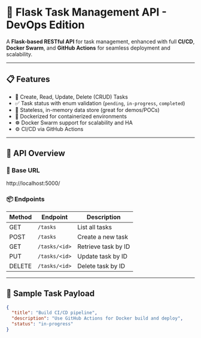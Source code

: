 # 🚀 Flask Task Management API - DevOps Edition

A **Flask-based RESTful API** for task management, enhanced with full **CI/CD**, **Docker Swarm**, and **GitHub Actions** for seamless deployment and scalability.

---

## 📋 Features

- 🔧 Create, Read, Update, Delete (CRUD) Tasks
- ✅ Task status with enum validation (`pending`, `in-progress`, `completed`)
- 🔁 Stateless, in-memory data store (great for demos/POCs)
- 🐳 Dockerized for containerized environments
- ☸️ Docker Swarm support for scalability and HA
- ⚙️ CI/CD via GitHub Actions

---

## 🧠 API Overview

### 🔧 Base URL
http://localhost:5000/


### 📦 Endpoints

| Method | Endpoint       | Description           |
|--------|----------------|-----------------------|
| GET    | `/tasks`       | List all tasks        |
| POST   | `/tasks`       | Create a new task     |
| GET    | `/tasks/<id>`  | Retrieve task by ID   |
| PUT    | `/tasks/<id>`  | Update task by ID     |
| DELETE | `/tasks/<id>`  | Delete task by ID     |

---

## 🧱 Sample Task Payload

```json
{
  "title": "Build CI/CD pipeline",
  "description": "Use GitHub Actions for Docker build and deploy",
  "status": "in-progress"
}
